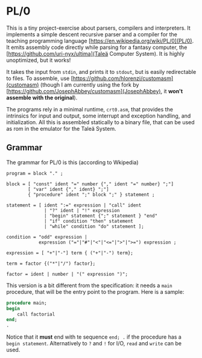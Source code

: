 # PL/0

This is a tiny project-exercise about parsers, compilers and interpreters. It implements a simple descent recursive parser and a compiler for the teaching programming language [https://en.wikipedia.org/wiki/PL/0](PL/0). It emits assembly code directly while parsing for a fantasy computer, the [https://github.com/uri-nyx/ultima](Taleä Computer System). It is highly unoptimized, but it works!

It takes the input from `stdin`, and prints it to `stdout`, but is easily redirectable to files. To assemble, use [https://github.com/hlorenzi/customasm](customasm) (though I am currently using the fork by [https://github.com/JosephAbbey/customasm](JosephAbbey), it **won't assemble with the original**).

The programs rely in a minimal runtime, `crt0.asm`, that provides the intrinsics for input and output, some interrupt and exception handling, and initialization. All this is assembled statically to a binary file, that can be used as rom in the emulator for the Taleä System.

## Grammar

The grammar for PL/0 is this (according to Wkipedia)

```ebnf
program = block "." ;

block = [ "const" ident "=" number {"," ident "=" number} ";"]
        [ "var" ident {"," ident} ";"]
        { "procedure" ident ";" block ";" } statement ;

statement = [ ident ":=" expression | "call" ident 
              | "?" ident | "!" expression 
              | "begin" statement {";" statement } "end" 
              | "if" condition "then" statement 
              | "while" condition "do" statement ];

condition = "odd" expression |
            expression ("="|"#"|"<"|"<="|">"|">=") expression ;

expression = [ "+"|"-"] term { ("+"|"-") term};

term = factor {("*"|"/") factor};

factor = ident | number | "(" expression ")";
```

This version is a bit different from the specification: it needs a `main` procedure, that will be the entry point to the program. Here is a sample:

```pascal
procedure main;
begin
    call factorial
end;
.
```

Notice that it **must** end with te sequence `end; .` if the procedure has a `begin statement`. Alternatively to `?` and `!` for I/O, `read` and `write` can be used.
